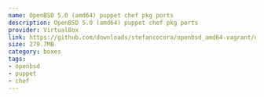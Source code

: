 ```yaml
---
name: OpenBSD 5.0 (amd64) puppet chef pkg ports
description: OpenBSD 5.0 (amd64) puppet chef pkg ports
provider: VirtualBox
link: https://github.com/downloads/stefancocora/openbsd_amd64-vagrant/openbsd50_amd64.box
size: 279.7MB
category: boxes
tags:
- openbsd
- puppet
- chef
---
```

